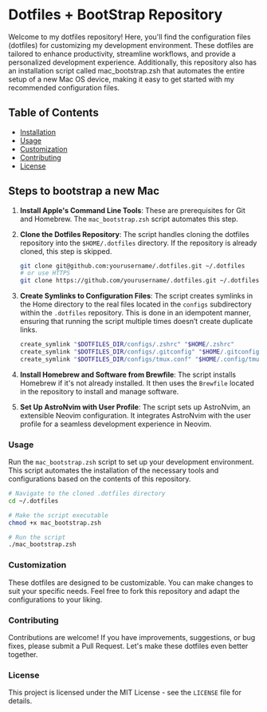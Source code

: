 # Dotfiles + BootStrap Repository

Welcome to my dotfiles repository! Here, you'll find the configuration files
(dotfiles) for customizing my development environment. These dotfiles are
tailored to enhance productivity, streamline workflows, and provide a
personalized development experience. Additionally, this repository also has an
installation script called mac_bootstrap.zsh that automates the entire setup of
a new Mac OS device, making it easy to get started with my recommended
configuration files.

## Table of Contents

- [Installation](#installation)
- [Usage](#usage)
- [Customization](#customization)
- [Contributing](#contributing)
- [License](#license)

## Steps to bootstrap a new Mac

1. **Install Apple's Command Line Tools**: These are prerequisites for Git and
   Homebrew. The `mac_bootstrap.zsh` script automates this step.

2. **Clone the Dotfiles Repository**: The script handles cloning the dotfiles
   repository into the `$HOME/.dotfiles` directory. If the repository is already
   cloned, this step is skipped.

   ```zsh
   git clone git@github.com:yourusername/.dotfiles.git ~/.dotfiles
   # or use HTTPS
   git clone https://github.com/yourusername/.dotfiles.git ~/.dotfiles
   ```

3. **Create Symlinks to Configuration Files**: The script creates symlinks in
   the Home directory to the real files located in the `configs` subdirectory
   within the `.dotfiles` repository. This is done in an idempotent manner,
   ensuring that running the script multiple times doesn’t create duplicate
   links.

   ```zsh
   create_symlink "$DOTFILES_DIR/configs/.zshrc" "$HOME/.zshrc"
   create_symlink "$DOTFILES_DIR/configs/.gitconfig" "$HOME/.gitconfig"
   create_symlink "$DOTFILES_DIR/configs/tmux.conf" "$HOME/.config/tmux/tmux.conf"
   ```

4. **Install Homebrew and Software from Brewfile**: The script installs Homebrew
   if it's not already installed. It then uses the `Brewfile` located in the
   repository to install and manage software.

5. **Set Up AstroNvim with User Profile**: The script sets up AstroNvim, an
   extensible Neovim configuration. It integrates AstroNvim with the user
   profile for a seamless development experience in Neovim.

### Usage

Run the `mac_bootstrap.zsh` script to set up your development environment. This
script automates the installation of the necessary tools and configurations
based on the contents of this repository.

```zsh
# Navigate to the cloned .dotfiles directory
cd ~/.dotfiles

# Make the script executable
chmod +x mac_bootstrap.zsh

# Run the script
./mac_bootstrap.zsh
```

### Customization

These dotfiles are designed to be customizable. You can make changes to suit
your specific needs. Feel free to fork this repository and adapt the
configurations to your liking.

### Contributing

Contributions are welcome! If you have improvements, suggestions, or bug fixes,
please submit a Pull Request. Let's make these dotfiles even better together.

### License

This project is licensed under the MIT License - see the `LICENSE` file for
details.

```
```
